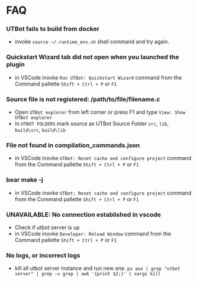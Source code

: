 <!---
name: FAQ
route: /docs/cpp/faq
parent: Documentation
description: In case you've faced some issues, we may have already detected them. This page describes all known problems with corresponding solutions. 
--->

# FAQ

### UTBot fails to build from docker

* invoke `source ~/.runtime_env.sh` shell command and try again.

### Quickstart Wizard tab did not open when you launched the plugin

* in VSCode inovke  `Run UTBot: Quickstart Wizard` command from the Command pallette `Shift + Ctrl + P` or `F1`

### Source file is not registered: /path/to/file/filename.c

* Open `UTBot explorer` from left corner or press F1 and type `View: Show UTBot explorer`
* In `UTBOT FOLDERS` mark source as UTBot Source Folder
  `src`, `lib`, `build\src`, `build\lib`

### File not found in compilation_commands.json

* in VSCode inovke  `UTBot: Reset cache and configure project` command from the Command pallette `Shift + Ctrl + P`
  or `F1`

### bear make -j

* in VSCode inovke  `UTBot: Reset cache and configure project` command from the Command pallette `Shift + Ctrl + P`
  or `F1`

### UNAVAILABLE: No connection established in vscode

* Check if utbot server is up
* in VSCode inovke `Developer: Reload Window` command from the Command pallette `Shift + Ctrl + P` or `F1`

### No logs, or incorrect logs

* kill all utbot server instance and run new one.
  `ps aux | grep "utbot server" | grep -v grep | awk '{print $2;}' | xargs kill`
